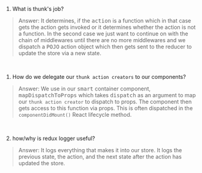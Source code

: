 1. What is thunk's job?
> Answer: It determines, if the <kbd>action</kbd> is a function which in that case gets the action gets invoked or it determines whether the action is not a function. In the second case we just want to continue on with the chain of middlewares until there are no more middlewares and we dispatch a <kbd>POJO</kbd> action object which then gets sent to the reducer to update the store via a new state. 

&nbsp;

1. How do we delegate our `thunk action creators` to our components?
> Answer: We use in our <kbd>smart</kbd> container component, <kbd>mapDispatchToProps</kbd> which takes <kbd>dispatch</kbd> as an argument to map our `thunk action creator` to dispatch to props. The component then gets access to this function via props. This is often dispatched in the `componentDidMount()` React lifecycle method. 

&nbsp;

2. how/why is redux logger useful?
> Answer: It logs everything that makes it into our store. It logs the previous state, the action, and the next state after the action has updated the store. 